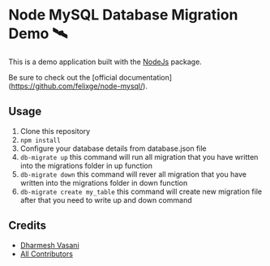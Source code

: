 # Node MySQL Database Migration Demo 🛰

This is a demo application built with the [NodeJs](https://db-migrate.readthedocs.io) package.

Be sure to check out the [official documentation] (https://github.com/felixge/node-mysql/).

## Usage

1. Clone this repository
2. `npm install`
3. Configure your database details from database.json file
4. `db-migrate up` this command will run all migration that you have written into the migrations folder in up function
5. `db-migrate down` this command will rever all migration that you have written into the migrations folder in down function
6. `db-migrate create my_table` this command will create new migration file after that you need to write up and down command

## Credits

- [Dharmesh Vasani](https://dharmeshvasani.info)
- [All Contributors](../../contributors)
